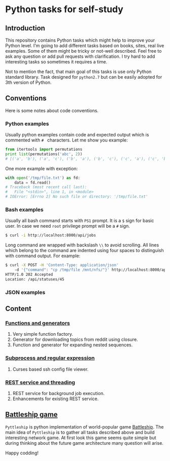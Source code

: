 # Python tasks for self-study

## Introduction

This repository contains Python tasks which might help to improve your Python
level. I'm going to add different tasks based on books, sites, real live
examples. Some of them might be tricky or not-well described. Feel free to ask
any question or add pull requests with clarification. I try hard to add
interesting tasks so sometimes it requires a time.

Not to mention the fact, that main goal of this tasks is use only Python
standard library. Task designed for `python2.7` but can be easily adopted for
3th version of Python.

## Conventions

Here is some notes about code conventions.

### Python examples

Usually python examples contain code and expected output which is commented
with `# ` characters. Let me show you example:

```python
from itertools import permutations
print list(permutations('abc', 2))
# [('a', 'b'), ('a', 'c'), ('b', 'a'), ('b', 'c'), ('c', 'a'), ('c', 'b')]
```

One more example with exception:

```python
with open('/tmp/file.txt') as fd:
    data = fd.read()
# Traceback (most recent call last):
#   File "<stdin>", line 1, in <module>
# IOError: [Errno 2] No such file or directory: '/tmp/file.txt'
```

### Bash examples

Usually all bash command starts with `PS1` prompt. It is a `$` sign for basic
user. In case we need `root` privilege prompt will be a `#` sign.

```bash
$ curl -i http://localhost:8000/api/jobs
```

Long command are wrapped with backslash `\\` to avoid scrolling. All lines
which belong to the command are indented using four spaces to distinguish with
command output. For example:

```bash
$ curl -X POST -H 'Content-Type: application/json'
    -d '{"command": "cp /tmp/file /mnt/nfs/"}' http://localhost:8000/api/jobs
HTTP/1.0 202 Accepted
Location: /api/statuses/45
```

### JSON examples

## Content

### [Functions and generators](tasks/functions_and_generators.md)
 1. Very simple function factory.
 2. Generator for downloading topics from reddit using closure.
 3. Function and generator for expanding nested sequences.

### [Subprocess and regular expression](tasks/subprocess_curses_and_regexp.md)
 1. Curses based ssh config file viewer.

### [REST service and threading](tasks/linux_http_rest_cmd_server.md)
 1. REST service for background job execution.
 2. Enhancements for existing REST service.

## [Battleship game](tasks/pyttleship.md)
`Pyttleship` is python implementation of world-popular game [Battleship].
The main idea of `Pyttleship` is to gather all tasks described above and build
interesting network game. At first look this game seems quite simple but
during thinking about the future game architecture many question will arise.

Happy codding!

[battleship]:https://en.wikipedia.org/wiki/Battleship_(game)
